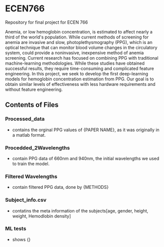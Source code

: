 # ECEN766

Repository for final project for ECEN 766

  Anemia, or low hemoglobin concentration, is estimated to affect nearly a third of the world's population. While current methods of screening for anemia are invasive and slow, photoplethysmography (PPG), which is an optical technique that can monitor blood volume changes in the circulatory system, could provide a noninvasive, inexpensive method of anemia screening. Current research has focused on combining PPG with traditional machine-learning methodologies. While these studies have obtained successful results, they require time-consuming and complicated feature engineering. In this project, we seek to develop the first deep-learning models for hemoglobin concentration estimation from PPG. Our goal is to obtain similar levels of effectiveness with less hardware requirements and without feature engineering.

## Contents of Files

### Processed_data 
- contains the orginal PPG values of {PAPER NAME}, as it was originally in a matlab format.     
    
### Procedded_2Wavelengths
- contain PPG data of 660nm and 940nm, the initial wavelengths we used to train the model. 

### Filtered Wavelengths 
- contain filtered PPG data, done by {METHODS}

### Subject_info.csv 
- contatins the meta information of the subjects[age, gender, height, weight, Hemodlobin density]

### ML tests
- shows {} 
    
  
